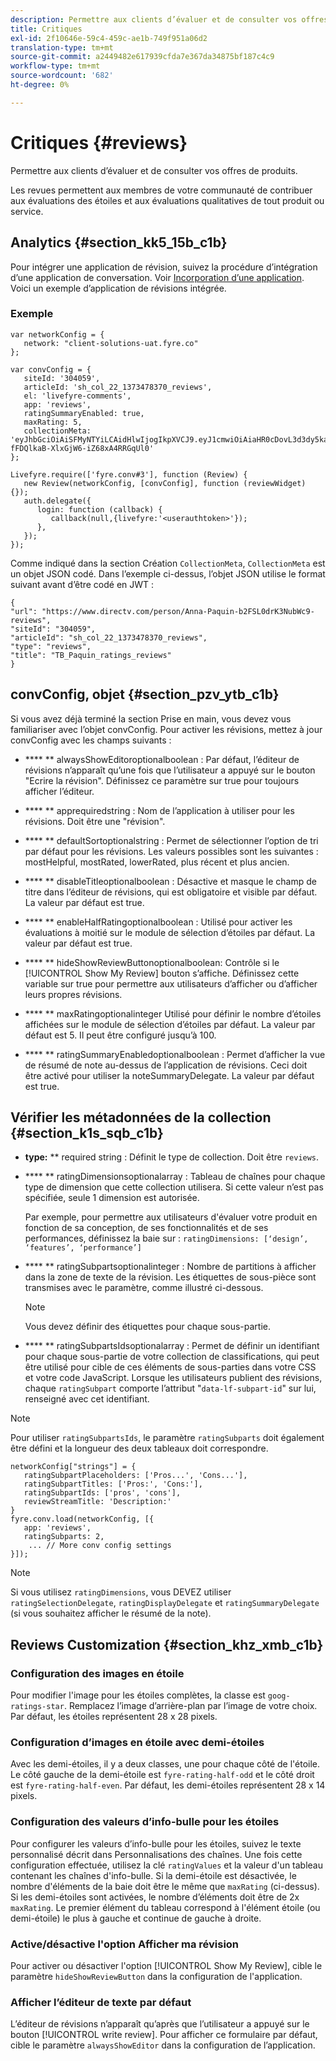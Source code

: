 ```yaml
---
description: Permettre aux clients d’évaluer et de consulter vos offres de produits.
title: Critiques
exl-id: 2f10646e-59c4-459c-ae1b-749f951a06d2
translation-type: tm+mt
source-git-commit: a2449482e617939cfda7e367da34875bf187c4c9
workflow-type: tm+mt
source-wordcount: '682'
ht-degree: 0%

---
```


# Critiques {#reviews}

Permettre aux clients d’évaluer et de consulter vos offres de produits.

Les revues permettent aux membres de votre communauté de contribuer aux évaluations des étoiles et aux évaluations qualitatives de tout produit ou service.

## Analytics {#section_kk5_15b_c1b}

Pour intégrer une application de révision, suivez la procédure d’intégration d’une application de conversation. Voir [Incorporation d’une application](/help/implementation/c-livefyre-identity-comp/t-using-studio-to-connect-your-social-apps-to-your-livefyre-implementation.md). Voici un exemple d’application de révisions intégrée.

### Exemple

```
var networkConfig = { 
   network: "client-solutions-uat.fyre.co" 
}; 
  
var convConfig = { 
   siteId: '304059', 
   articleId: 'sh_col_22_1373478370_reviews', 
   el: 'livefyre-comments', 
   app: 'reviews', 
   ratingSummaryEnabled: true, 
   maxRating: 5, 
   collectionMeta: 'eyJhbGciOiAiSFMyNTYiLCAidHlwIjogIkpXVCJ9.eyJ1cmwiOiAiaHR0cDovL3d3dy5kaXJlY3R2LmNvbS9wZXJzb24vQW5uYS1QYXF1aW4tYjJGU0wwZHJLM051YldjOS1yZXZpZXdzIiwgInNpdGVJZCI6ICIzMDQwNTkiLCAiYXJ0aWNsZUlkIjogInNoX2NvbF8yMl8xMzczNDc4MzcwX3Jldmlld3MiLCAidHlwZSI6ICJyZXZpZXdzIiwgInRpdGxlIjogIlRCX1BhcXVpbl9yYXRpbmdzX3Jldmlld3MifQ.hes3KMwygCG-fFDQlkaB-XlxGjW6-iZ68xA4RRGqUl0' 
}; 
  
Livefyre.require(['fyre.conv#3'], function (Review) { 
   new Review(networkConfig, [convConfig], function (reviewWidget) {}); 
   auth.delegate({ 
      login: function (callback) { 
         callback(null,{livefyre:'<userauthtoken>'}); 
      }, 
   }); 
});
```

Comme indiqué dans la section Création `CollectionMeta`, `CollectionMeta` est un objet JSON codé. Dans l’exemple ci-dessus, l’objet JSON utilise le format suivant avant d’être codé en JWT :

```
{ 
"url": "https://www.directv.com/person/Anna-Paquin-b2FSL0drK3NubWc9-reviews",  
"siteId": "304059",  
"articleId": "sh_col_22_1373478370_reviews",  
"type": "reviews",  
"title": "TB_Paquin_ratings_reviews" 
}
```

## convConfig, objet {#section_pzv_ytb_c1b}

Si vous avez déjà terminé la section Prise en main, vous devez vous familiariser avec l’objet convConfig. Pour activer les révisions, mettez à jour convConfig avec les champs suivants :

* **** ** alwaysShowEditoroptionalboolean : Par défaut, l’éditeur de révisions n’apparaît qu’une fois que l’utilisateur a appuyé sur le bouton &quot;Ecrire la révision&quot;. Définissez ce paramètre sur true pour toujours afficher l’éditeur.

* **** ** apprequiredstring : Nom de l’application à utiliser pour les révisions. Doit être une &quot;révision&quot;.

* **** ** defaultSortoptionalstring : Permet de sélectionner l’option de tri par défaut pour les révisions. Les valeurs possibles sont les suivantes : mostHelpful, mostRated, lowerRated, plus récent et plus ancien.

* **** ** disableTitleoptionalboolean : Désactive et masque le champ de titre dans l’éditeur de révisions, qui est obligatoire et visible par défaut. La valeur par défaut est true.

* **** ** enableHalfRatingoptionalboolean : Utilisé pour activer les évaluations à moitié sur le module de sélection d’étoiles par défaut. La valeur par défaut est true.

* **** ** hideShowReviewButtonoptionalboolean: Contrôle si le  [!UICONTROL Show My Review] bouton s’affiche. Définissez cette variable sur true pour permettre aux utilisateurs d’afficher ou d’afficher leurs propres révisions.

* **** ** maxRatingoptionalinteger Utilisé pour définir le nombre d’étoiles affichées sur le module de sélection d’étoiles par défaut. La valeur par défaut est 5. Il peut être configuré jusqu’à 100.

* **** ** ratingSummaryEnabledoptionalboolean : Permet d’afficher la vue de résumé de note au-dessus de l’application de révisions. Ceci doit être activé pour utiliser la noteSummaryDelegate. La valeur par défaut est true.

## Vérifier les métadonnées de la collection {#section_k1s_sqb_c1b}

* **type:** ** required string : Définit le type de collection. Doit être `reviews`.

* **** ** ratingDimensionsoptionalarray : Tableau de chaînes pour chaque type de dimension que cette collection utilisera. Si cette valeur n’est pas spécifiée, seule 1 dimension est autorisée.

   Par exemple, pour permettre aux utilisateurs d&#39;évaluer votre produit en fonction de sa conception, de ses fonctionnalités et de ses performances, définissez la baie sur : `ratingDimensions: [‘design’, ‘features’, ‘performance’]`

* **** ** ratingSubpartsoptionalinteger : Nombre de partitions à afficher dans la zone de texte de la révision. Les étiquettes de sous-pièce sont transmises avec le paramètre, comme illustré ci-dessous.

   >[!NOTE]
   >Vous devez définir des étiquettes pour chaque sous-partie.

* **** ** ratingSubpartsIdsoptionalarray : Permet de définir un identifiant pour chaque sous-partie de votre collection de classifications, qui peut être utilisé pour cible de ces éléments de sous-parties dans votre CSS et votre code JavaScript. Lorsque les utilisateurs publient des révisions, chaque `ratingSubpart` comporte l’attribut &quot;`data-lf-subpart-id`&quot; sur lui, renseigné avec cet identifiant.

>[!NOTE]
>
>Pour utiliser `ratingSubpartsIds`, le paramètre `ratingSubparts` doit également être défini et la longueur des deux tableaux doit correspondre.

```
networkConfig["strings"] = { 
   ratingSubpartPlaceholders: ['Pros...', 'Cons...'], 
   ratingSubpartTitles: ['Pros:', 'Cons:'], 
   ratingSubpartIds: ['pros', 'cons'], 
   reviewStreamTitle: 'Description:' 
} 
fyre.conv.load(networkConfig, [{ 
   app: 'reviews', 
   ratingSubparts: 2, 
    ... // More conv config settings 
}]);
```

>[!NOTE]
>
>Si vous utilisez `ratingDimensions`, vous DEVEZ utiliser `ratingSelectionDelegate`, `ratingDisplayDelegate` et `ratingSummaryDelegate` (si vous souhaitez afficher le résumé de la note).

## Reviews Customization {#section_khz_xmb_c1b}

### Configuration des images en étoile

Pour modifier l&#39;image pour les étoiles complètes, la classe est `goog-ratings-star`. Remplacez l’image d’arrière-plan par l’image de votre choix. Par défaut, les étoiles représentent 28 x 28 pixels.

### Configuration d’images en étoile avec demi-étoiles

Avec les demi-étoiles, il y a deux classes, une pour chaque côté de l&#39;étoile. Le côté gauche de la demi-étoile est `fyre-rating-half-odd` et le côté droit est `fyre-rating-half-even`. Par défaut, les demi-étoiles représentent 28 x 14 pixels.

### Configuration des valeurs d’info-bulle pour les étoiles

Pour configurer les valeurs d’info-bulle pour les étoiles, suivez le texte personnalisé décrit dans Personnalisations des chaînes. Une fois cette configuration effectuée, utilisez la clé `ratingValues` et la valeur d&#39;un tableau contenant les chaînes d&#39;info-bulle. Si la demi-étoile est désactivée, le nombre d&#39;éléments de la baie doit être le même que `maxRating` (ci-dessus). Si les demi-étoiles sont activées, le nombre d’éléments doit être de 2x `maxRating`. Le premier élément du tableau correspond à l&#39;élément étoile (ou demi-étoile) le plus à gauche et continue de gauche à droite.

### Active/désactive l&#39;option Afficher ma révision

Pour activer ou désactiver l&#39;option [!UICONTROL Show My Review], cible le paramètre `hideShowReviewButton` dans la configuration de l&#39;application.

### Afficher l’éditeur de texte par défaut

L’éditeur de révisions n’apparaît qu’après que l’utilisateur a appuyé sur le bouton [!UICONTROL write review]. Pour afficher ce formulaire par défaut, cible le paramètre `alwaysShowEditor` dans la configuration de l’application.
